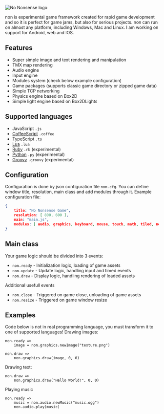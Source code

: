 ![No Nonsense logo](https://raw.githubusercontent.com/deathbeam/non/master/android/assets/resources/splash.png)

non is experimental game framework created for rapid game development and so it is perfect for game jams, but also for serious projects. non can run on almost any platform, including Windows, Mac and Linux. I am working on support for Android, web and IOS.

## Features

* Super simple image and text rendering and manipulation
* TMX map rendering
* Audio engine
* Input engine
* Modules system (check below example configuration)
* Game packages (supports classic game directory or zipped game data)
* Simple TCP networking
* Physics engine based on Box2D
* Simple light engine based on Box2DLights

## Supported languages

* JavaScript `.js`
* [CoffeeScript](http://coffeescript.org/) `.coffee`
* [TypeScript](http://typescriptlang.org/) `.ts`
* [Lua](http://lua.org/) `.lua`
* [Ruby](https://ruby-lang.org) `.rb` (experimental)
* [Python](https://python.org/) `.py` (experimental)
* [Groovy](http://groovy-lang.org/) `.groovy` (experimental)

## Configuration

Configuration is done by json configuration file `non.cfg`. You can define window title, resolution, main class and add modules through it. Example configuration file:
```json
{
    title: "No Nonsense Game",
    resolution: [ 800, 600 ],
    main: "main.js",
    modules: [ audio, graphics, keyboard, mouse, touch, math, tiled, network, physics, lights ]
}
```

## Main class

Your game logic should be divided into 3 events:
* `non.ready` - Initialization logic, loading of game assets
* `non.update` - Update logic, handling input and timed events
* `non.draw` - Display logic, handling rendering of loaded assets

Additional usefull events
* `non.close` - Triggered on game close, unloading of game assets
* `non.resize` - Triggered on game window resize

## Examples
Code below is not in real programming language, you must transform it to one of supported languages!
Drawing images:
```
non.ready =>
	image = non.graphics.newImage("texture.png")

non.draw =>
	non.graphics.draw(image, 0, 0)
```

Drawing text:
```
non.draw =>
	non.graphics.draw("Hello World!", 0, 0)
```

Playing music
```
non.ready =>
	music = non.audio.newMusic("music.ogg")
	non.audio.play(music)
```
